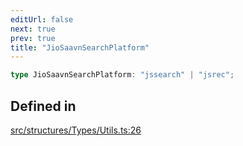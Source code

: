 ```yaml
---
editUrl: false
next: true
prev: true
title: "JioSaavnSearchPlatform"
---
```


```ts
type JioSaavnSearchPlatform: "jssearch" | "jsrec";
```

## Defined in

[src/structures/Types/Utils.ts:26](https://github.com/appujet/lavalink-client/blob/4880e032861893b27e80b7c2d6c36639afbb3479/src/structures/Types/Utils.ts#L26)
